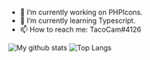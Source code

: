 

- 🔭 I’m currently working on PHPIcons.
- 🌱 I’m currently learning Typescript.
- 📫 How to reach me: TacoCam#4126



![My github stats](https://github-readme-stats.vercel.app/api?username=CamPCatDev&show_icons=true&hide_border=true&count_private=true&include_all_commits=true&theme=algolia)
![Top Langs](https://github-readme-stats.vercel.app/api/top-langs/?username=CamPCatDev&show_icons=true&hide_border=true&count_private=true&include_all_commits=true&theme=algolia)

